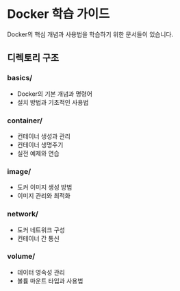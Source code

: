 # Docker 학습 가이드

Docker의 핵심 개념과 사용법을 학습하기 위한 문서들이 있습니다.

## 디렉토리 구조

### basics/
- Docker의 기본 개념과 명령어
- 설치 방법과 기초적인 사용법

### container/
- 컨테이너 생성과 관리
- 컨테이너 생명주기
- 실전 예제와 연습

### image/
- 도커 이미지 생성 방법
- 이미지 관리와 최적화

### network/
- 도커 네트워크 구성
- 컨테이너 간 통신

### volume/
- 데이터 영속성 관리
- 볼륨 마운트 타입과 사용법
